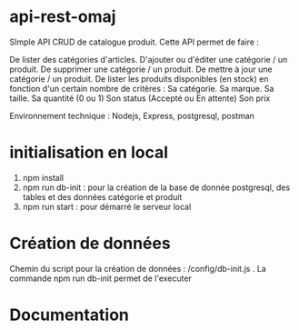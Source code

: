 # api-rest-omaj

SImple API CRUD de catalogue produit. Cette API permet de faire : 

  De lister des catégories d'articles.
  D'ajouter ou d'éditer une catégorie / un produit.
  De supprimer une catégorie / un produit.
  De mettre à jour une catégorie / un produit.
  De lister les produits disponibles (en stock) en fonction d'un certain nombre de critères :
      Sa catégorie.
      Sa marque.
      Sa taille.
      Sa quantité (0 ou 1)
      Son status (Accepté ou En attente)
      Son prix
   
 Environnement technique : Nodejs, Express, postgresql, postman
      
# initialisation en local

1. npm install
2. npm run db-init : pour la création de la base de donnée postgresql, des tables et des données catégorie et produit
3. npm run start : pour démarré le serveur local 

# Création de données

Chemin du script pour la création de données : /config/db-init.js . La commande npm run db-init permet de l'executer

# Documentation

